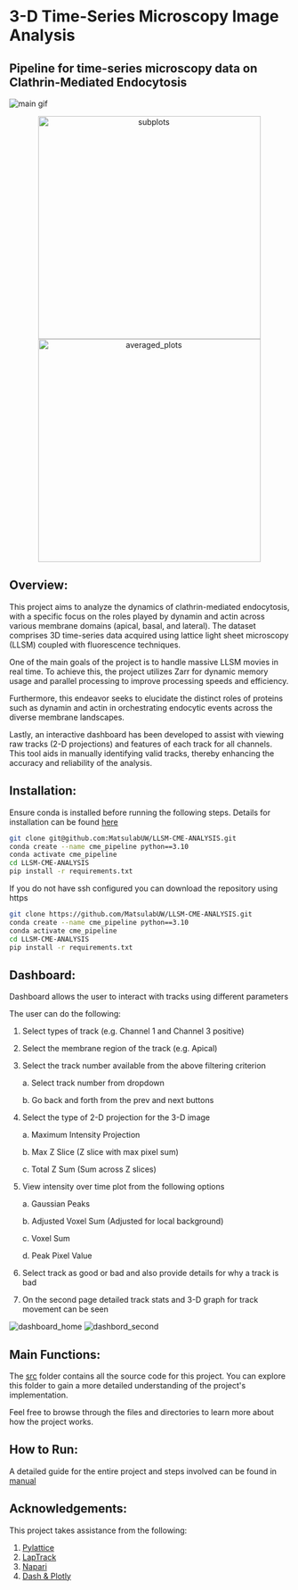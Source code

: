# 3-D Time-Series Microscopy Image Analysis
## Pipeline for time-series microscopy data on Clathrin-Mediated Endocytosis

![main gif](https://github.com/Mdanishnadeem/LLSM-CME-ANALYSIS/blob/main/misc/main_image.gif)
<p align="center">
  <img src="https://github.com/Mdanishnadeem/LLSM-CME-ANALYSIS/blob/main/misc/subplots.png" alt="subplots" width="400"/>
  <img src="https://github.com/Mdanishnadeem/LLSM-CME-ANALYSIS/blob/main/misc/averaged_plots.png" alt="averaged_plots" width="400"/>
</p>

## Overview: 
This project aims to analyze the dynamics of clathrin-mediated endocytosis, with a specific focus on the roles played by dynamin and actin across various membrane domains (apical, basal, and lateral). The dataset comprises 3D time-series data acquired using lattice light sheet microscopy (LLSM) coupled with fluorescence techniques.

One of the main goals of the project is to handle massive LLSM movies in real time. To achieve this, the project utilizes Zarr for dynamic memory usage and parallel processing to improve processing speeds and efficiency.

Furthermore, this endeavor seeks to elucidate the distinct roles of proteins such as dynamin and actin in orchestrating endocytic events across the diverse membrane landscapes.

Lastly, an interactive dashboard has been developed to assist with viewing raw tracks (2-D projections) and features of each track for all channels. This tool aids in manually identifying valid tracks, thereby enhancing the accuracy and reliability of the analysis.


## Installation:

Ensure conda is installed before running the following steps. Details for installation can be found [here](https://docs.anaconda.com/free/miniconda/miniconda-install/)

```bash
git clone git@github.com:MatsulabUW/LLSM-CME-ANALYSIS.git
conda create --name cme_pipeline python==3.10
conda activate cme_pipeline 
cd LLSM-CME-ANALYSIS
pip install -r requirements.txt
```

If you do not have ssh configured you can download the repository using https

```bash
git clone https://github.com/MatsulabUW/LLSM-CME-ANALYSIS.git
conda create --name cme_pipeline python==3.10
conda activate cme_pipeline 
cd LLSM-CME-ANALYSIS
pip install -r requirements.txt
```

## Dashboard:

Dashboard allows the user to interact with tracks using different parameters

The user can do the following: 
1. Select types of track (e.g. Channel 1 and Channel 3 positive)
2. Select the membrane region of the track (e.g. Apical)
3. Select the track number available from the above filtering criterion

    a. Select track number from dropdown 

    b. Go back and forth from the prev and next buttons 

4. Select the type of 2-D projection for the 3-D image 

    a. Maximum Intensity Projection 

    b. Max Z Slice (Z slice with max pixel sum)

    c. Total Z Sum (Sum across Z slices)

5. View intensity over time plot from the following options 

    a. Gaussian Peaks 

    b. Adjusted Voxel Sum (Adjusted for local background)

    c. Voxel Sum 

    d. Peak Pixel Value 

6. Select track as good or bad and also provide details for why a track is bad 
7. On the second page detailed track stats and 3-D graph for track movement can be seen 

![dashboard_home](https://github.com/Mdanishnadeem/LLSM-CME-ANALYSIS/blob/main/misc/home_page.png)
![dashbord_second](https://github.com/Mdanishnadeem/LLSM-CME-ANALYSIS/blob/main/misc/second_page.png)

## Main Functions: 
The [src](https://github.com/Mdanishnadeem/LLSM-CME-ANALYSIS/tree/main/Final/src) folder contains all the source code for this project. You can explore this folder to gain a more detailed understanding of the project's implementation.

Feel free to browse through the files and directories to learn more about how the project works.

## How to Run: 
A detailed guide for the entire project and steps involved can be found in [manual](https://github.com/Mdanishnadeem/LLSM-CME-ANALYSIS/blob/main/Image%20Analysis%20Pipeline%20Explained.docx)


## Acknowledgements:

This project takes assistance from the following:

1. [Pylattice](https://github.com/pylattice)
2. [LapTrack](https://github.com/yfukai/laptrack)
3. [Napari](https://napari.org/stable/)
4. [Dash & Plotly](https://dash.plotly.com/)